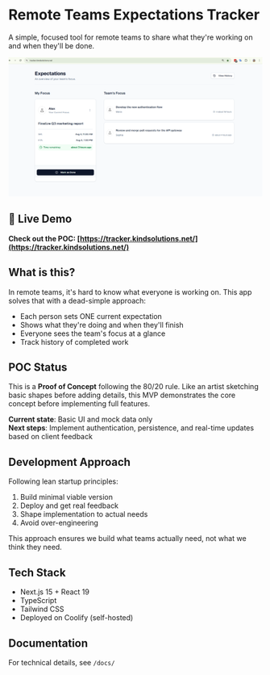 # Remote Teams Expectations Tracker

A simple, focused tool for remote teams to share what they're working on and when they'll be done.

![Web App Initial Version](preview/web%20app%20init%20version%20.png)

## 🚀 Live Demo

**Check out the POC: [https://tracker.kindsolutions.net/](https://tracker.kindsolutions.net/)**

## What is this?

In remote teams, it's hard to know what everyone is working on. This app solves that with a dead-simple approach:
- Each person sets ONE current expectation
- Shows what they're doing and when they'll finish
- Everyone sees the team's focus at a glance
- Track history of completed work

## POC Status

This is a **Proof of Concept** following the 80/20 rule. Like an artist sketching basic shapes before adding details, this MVP demonstrates the core concept before implementing full features.

**Current state**: Basic UI and mock data only  
**Next steps**: Implement authentication, persistence, and real-time updates based on client feedback

## Development Approach

Following lean startup principles:
1. Build minimal viable version
2. Deploy and get real feedback
3. Shape implementation to actual needs
4. Avoid over-engineering

This approach ensures we build what teams actually need, not what we think they need.

## Tech Stack

- Next.js 15 + React 19
- TypeScript
- Tailwind CSS
- Deployed on Coolify (self-hosted)

## Documentation

For technical details, see `/docs/`